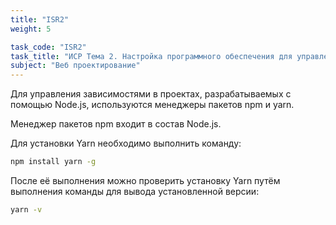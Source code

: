 ```yaml
---
title: "ISR2"
weight: 5

task_code: "ISR2"
task_title: "ИСР Тема 2. Настройка программного обеспечения для управления зависимостями в веб-проекте"
subject: "Веб проектирование"
---
```


Для управления зависимостями в проектах, разрабатываемых с помощью Node.js, используются менеджеры пакетов npm и yarn.

Менеджер пакетов npm входит в состав Node.js.

Для установки Yarn необходимо выполнить команду:

```bash
npm install yarn -g
```

После её выполнения можно проверить установку Yarn путём выполнения команды для вывода установленной версии:

```bash
yarn -v
```
